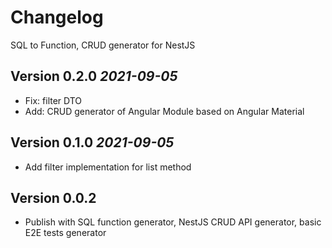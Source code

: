 # Changelog 
SQL to Function, CRUD generator for NestJS

## Version 0.2.0 _2021-09-05_

* Fix: filter DTO
* Add: CRUD generator of Angular Module based on Angular Material

## Version 0.1.0 _2021-09-05_

* Add filter implementation for list method

## Version 0.0.2
* Publish with SQL function generator, NestJS CRUD API generator, basic E2E tests generator
